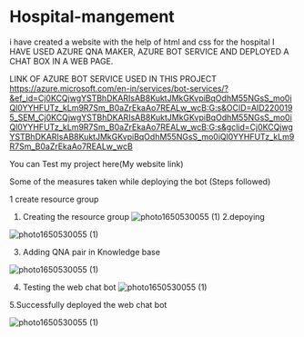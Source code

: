 # Hospital-mangement
i have created a website with the help of html and css for the hospital 
I HAVE USED AZURE QNA MAKER, AZURE BOT SERVICE AND DEPLOYED A CHAT  BOX IN A WEB PAGE.


LINK OF AZURE BOT SERVICE USED IN THIS PROJECT https://azure.microsoft.com/en-in/services/bot-services/?&ef_id=Cj0KCQjwgYSTBhDKARIsAB8KuktJMkGKvpiBqOdhM55NGsS_mo0iQl0YYHFUTz_kLm9R7Sm_B0aZrEkaAo7REALw_wcB:G:s&OCID=AID2200195_SEM_Cj0KCQjwgYSTBhDKARIsAB8KuktJMkGKvpiBqOdhM55NGsS_mo0iQl0YYHFUTz_kLm9R7Sm_B0aZrEkaAo7REALw_wcB:G:s&gclid=Cj0KCQjwgYSTBhDKARIsAB8KuktJMkGKvpiBqOdhM55NGsS_mo0iQl0YYHFUTz_kLm9R7Sm_B0aZrEkaAo7REALw_wcB


You can Test my project here(My website link) 


Some of the measures taken while deploying the bot (Steps followed)

1 create resource group 


1. Creating  the  resource group
![photo1650530055 (1)](https://user-images.githubusercontent.com/72561824/164415104-f5164c7e-c6bb-4583-bcaf-885602416ac2.jpeg)
2.depoying 

![photo1650530055 (1)](https://user-images.githubusercontent.com/72561824/164415188-bcca501d-80da-4f39-8405-783b9ae81f28.jpeg)

3.  Adding QNA pair in Knowledge  base

![photo1650530055 (1)](https://user-images.githubusercontent.com/72561824/164415578-cd594cef-0251-4d90-b745-5a3f60a98fc7.jpeg)

4.  Testing the web chat bot
![photo1650530055 (1)](https://user-images.githubusercontent.com/72561824/164415842-88a1305c-f0a1-421f-8192-f2201649890a.jpeg)

5.Successfully deployed  the  web chat  bot

![photo1650530055 (1)](https://user-images.githubusercontent.com/72561824/164416048-389884a9-9f5c-4f9c-934b-dc8b5117ea37.jpeg)
